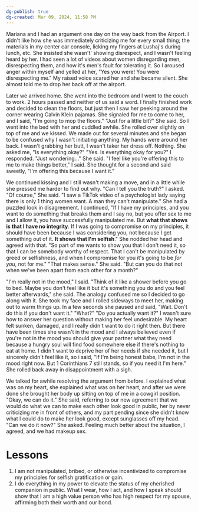 ```yaml
---
dg-publish: true
dg-created: Mar 09, 2024, 11:58 PM
---
```


Mariana and I had an argument one day on the way back from the Airport. I didn't like how she was immediately criticizing me for every small thing; the materials in my center car console, licking my fingers at Lushaj's during lunch, etc. She insisted she wasn't' showing disrespect, and I wasn't feeling heard by her. I had seen a lot of videos about women disregarding men, disrespecting them, and how it's men's fault for tolerating it. So I aroused anger within myself and yelled at her, "Yes you were! You were disrespecting me." My raised voice scared her and she became silent. She almost told me to drop her back off at the airport.

Later we arrived home. She went into the bedroom and I went to the couch to work. 2 hours passed and neither of us said a word. I finally finished work and decided to clean the floors, but just then I saw her peeking around the corner wearing Calvin Klein pajamas. She signaled for me to come to her, and I said, "I'm going to mop the floors." "Just for a little bit?" She said. So I went into the bed with her and cuddled awhile. She rolled over slightly on top of me and we kissed. We made out for several minutes and she began to be confused why I wasn't initiating anything. My hands were around her back. I wasn't grabbing her butt, I wasn't taker her dress off. Nothing. She asked me, "Is everything okay?" "Yes. Is everything okay for you?" I responded. "Just wondering..." She said. "I feel like you're offering this to me to make things better," I said. She thought for a second and said sweetly, "I'm offering this because I want it."

We continued kissing and I still wasn't making a move, and in a little while she pressed me harder to find out why. "Can I tell you the truth?" I asked. "Of course," She said. "I saw a TikTok video of a psychologist lady saying there is only 1 thing women want. A man they can't manipulate." She had a puzzled look in disagreement. I continued, "If I have my principles, and you want to do something that breaks them and I say no, but you offer sex to me and I allow it, you have successfully manipulated me. But **what that shows is that I have no integrity**. If I was going to compromise on my principles, it should have been because I was considering you, not because I get something out of it. **It shows that I'm selfish**." She nodded her head and agreed with that. "So part of me wants to show you that I don't need it, so that I can be somebody worthy of respect. That I can't be manipulated by greed or selfishness, and when I compromise for you it's going to be *for you*, not for me." "That makes sense." She said. "But can you do that not when we've been apart from each other for a month?"

"I'm really not in the mood," I said. "Think of it like a shower before you go to bed. Maybe you don't feel like it but it's something you do and you feel better afterwards," she said. The analogy confused me so I decided to go along with it. She took my face and I rolled sideways to meet her, making out to warm things up. In a few seconds she paused and said, "Wait. Don't do this if you don't want it." "What?" "Do you actually want it?" I wasn't sure how to answer her question without making her feel undesirable. My heart felt sunken, damaged, and I really didn't want to do it right then. But there have been times she wasn't in the mood and I always believed even if you're not in the mood you should give your partner what they need because a hungry soul will find food somewhere else if there's nothing to eat at home. I didn't want to deprive her of her needs if she needed it, but I sincerely didn't feel like it, so i said, "If I'm being honest babe, I'm not in the mood right now. But 1 Corinthians 7 still stands, so if you need it I'm here." She rolled back away in disappointment with a sigh.

We talked for awhile resolving the argument from before. I explained what was on my heart, she explained what was on her heart, and after we were done she brought her body up sitting on top of me in a cowgirl position. "Okay, we can do it." She said, referring to our new agreement that we would do what we can to make each other look good in public, her by never criticizing me in front of others, and my part pending since she didn't know what I could do to make her look good, except sunglasses off my head. "Can we do it now?" She asked. Feeling much better about the situation, I agreed, and we had makeup sex.

# Lessons

1. I am not manipulated, bribed, or otherwise incentivized to compromise my principles for selfish gratification or gain.
2. I do everything in my power to elevate the status of my cherished companion in public. What I wear, how I act, and how I speak should show that I am a high value person who has high respect for my spouse, affirming both their worth and our bond.